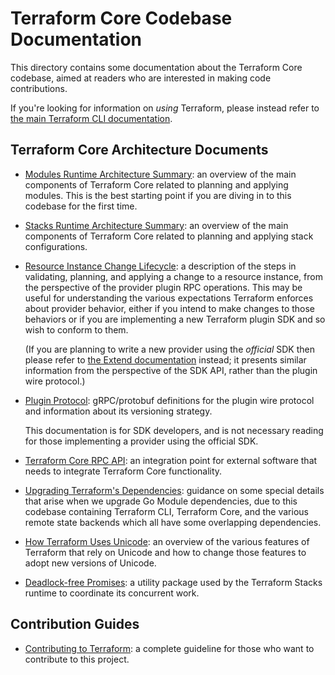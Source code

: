 # Terraform Core Codebase Documentation

This directory contains some documentation about the Terraform Core codebase,
aimed at readers who are interested in making code contributions.

If you're looking for information on _using_ Terraform, please instead refer
to [the main Terraform CLI documentation](https://www.terraform.io/docs/cli/index.html).

## Terraform Core Architecture Documents

* [Modules Runtime Architecture Summary](./architecture.md): an overview of the
  main components of Terraform Core related to planning and applying modules.
  This is the best starting point if you are diving in to this codebase for the
  first time.

* [Stacks Runtime Architecture Summary](../internal/stacks/README.md): an
  overview of the main components of Terraform Core related to planning and
  applying stack configurations.

* [Resource Instance Change Lifecycle](./resource-instance-change-lifecycle.md):
  a description of the steps in validating, planning, and applying a change
  to a resource instance, from the perspective of the provider plugin RPC
  operations. This may be useful for understanding the various expectations
  Terraform enforces about provider behavior, either if you intend to make
  changes to those behaviors or if you are implementing a new Terraform plugin
  SDK and so wish to conform to them.

  (If you are planning to write a new provider using the _official_ SDK then
  please refer to [the Extend documentation](https://www.terraform.io/docs/extend/index.html)
  instead; it presents similar information from the perspective of the SDK
  API, rather than the plugin wire protocol.)

* [Plugin Protocol](./plugin-protocol/): gRPC/protobuf definitions for the
  plugin wire protocol and information about its versioning strategy.

  This documentation is for SDK developers, and is not necessary reading for
  those implementing a provider using the official SDK.

* [Terraform Core RPC API](../internal/rpcapi/README.md): an integration point
  for external software that needs to integrate Terraform Core functionality.

* [Upgrading Terraform's Dependencies](./dependency-upgrades.md): guidance on
  some special details that arise when we upgrade Go Module dependencies, due
  to this codebase containing Terraform CLI, Terraform Core, and the various
  remote state backends which all have some overlapping dependencies.

* [How Terraform Uses Unicode](./unicode.md): an overview of the various
  features of Terraform that rely on Unicode and how to change those features
  to adopt new versions of Unicode.

* [Deadlock-free Promises](../internal/promising/README.md): a utility package
  used by the Terraform Stacks runtime to coordinate its concurrent work.

## Contribution Guides

* [Contributing to Terraform](../.github/CONTRIBUTING.md): a complete guideline for those who want to contribute to this project.
